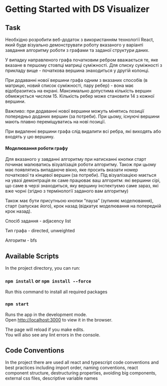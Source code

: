 # Getting Started with DS Visualizer

## Task

Необхідно розробити веб-додаток з використанням технології React, який буде візуально демонструвати
роботу вказаного у варіанті завдання алгоритму роботи з графами та заданої структури даних.

У випадку направленого графа початковим ребром вважається те, яке вказане в першому стовпці матриці суміжності. Для
списку суміжності з прикладу вище - початкова вершина знаходиться у другій колонці.

При додаванні нової вершини графа одним з вказаних способів (в матрицю, новий список суміжності, пару ребер) - вона має
відобразитись на екрані. Максимально допустима кількість вершин обмежується числом 15. Кількість ребер може становити 14
з кожної вершини.

Важливо: при додаванні нової вершини можуть мінятись позиції попередньо доданих вершин (за потреби). При цьому, існуючі
вершини мають плавно переміщуватись на нові позиції.

При видаленні вершини графа слід видалити всі ребра, які виходять або входять у цю вершину.

#### Моделювання роботи графу

Для вказаного у завданні алгоритму при натисканні кнопки старт починає малюватись візуалізація роботи алгоритму. Також
при цьому має появлятись випадаюче вікно, яке просить вказати номер початкової та кінцевої вершин (за потреби). Під
візуалізацією мається на увазі демонтрація як саме працюває ваш алгоритм: які вершини сірі, що саме в черзі знаходиться,
яку вершину інспектуємо саме зараз, які вже чорні (згідно з термінології заданого вам алгоритму)

Також має бути присутньою кнопки “пауза” (зупиняє моделювання), старт (запускає його), крок назад (відкатує моделювання
на попередній крок назад).

Спосіб задання - adjacency list

Тип графа - directed, unweighted

Алгоритм - bfs


## Available Scripts

In the project directory, you can run:

### `npm install` or `npm install --force`

Run this command to install all required packages

### `npm start`

Runs the app in the development mode.\
Open [http://localhost:3000](http://localhost:3000) to view it in the browser.

The page will reload if you make edits.\
You will also see any lint errors in the console.


## Code Conventions

In the project there are used all react and typescript code conventions and best practices
including import order, naming conventions, react component structure, destructuring properties,
avoiding big components, external css files, descriptive variable names
